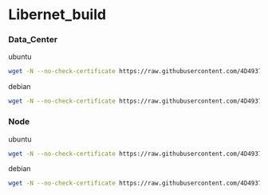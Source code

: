 # Libernet_build
### Data_Center
ubuntu
``` bash
wget -N --no-check-certificate https://raw.githubusercontent.com/4D4937/Libernet_build/master/dc.sh && bash dc.sh
```
debian
``` bash
wget -N --no-check-certificate https://raw.githubusercontent.com/4D4937/Libernet_build/master/dc_d.sh && bash dc_d.sh
```
### Node
ubuntu
``` bash
wget -N --no-check-certificate https://raw.githubusercontent.com/4D4937/Libernet_build/master/node.sh && bash node.sh
```
debian
``` bash
wget -N --no-check-certificate https://raw.githubusercontent.com/4D4937/Libernet_build/master/node_d.sh && bash node_d.sh
```
